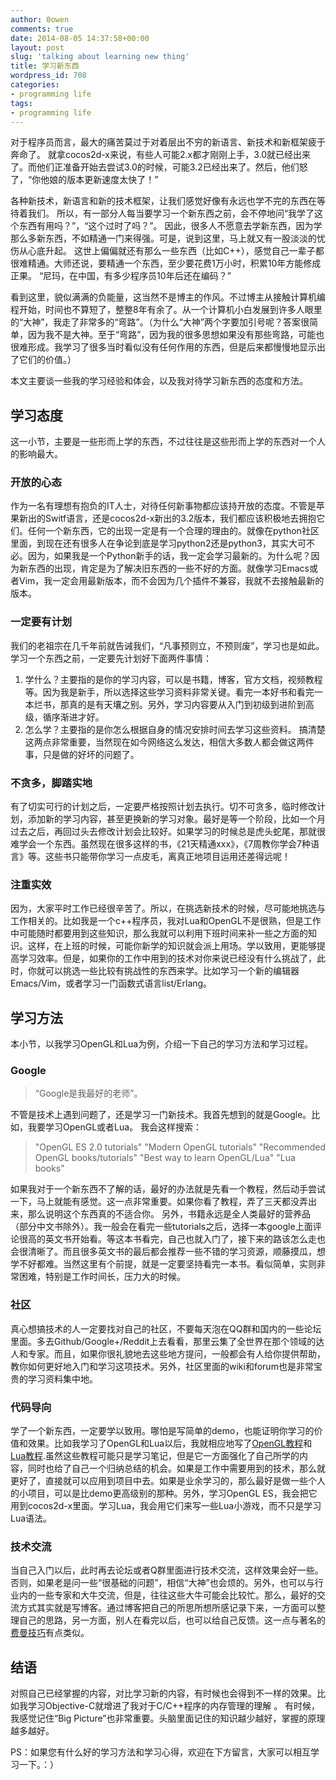 ```yaml
---
author: 0owen
comments: true
date: 2014-08-05 14:37:58+00:00
layout: post
slug: 'talking about learning new thing'
title: 学习新东西
wordpress_id: 708
categories:
- programming life
tags:
- programming life
---
```


 
<!-- toc -->
对于程序员而言，最大的痛苦莫过于对着层出不穷的新语言、新技术和新框架疲于奔命了。
就拿cocos2d-x来说，有些人可能2.x都才刚刚上手，3.0就已经出来了。而他们正准备开始去尝试3.0的时候，可能3.2已经出来了。然后，他们怒了，“你他娘的版本更新速度太快了！”

各种新技术，新语言和新的技术框架，让我们感觉好像有永远也学不完的东西在等待着我们。
所以，有一部分人每当要学习一个新东西之前，会不停地问“我学了这个东西有用吗？”，“这个过时了吗？”。
因此，很多人不愿意去学新东西，因为学那么多新东西，不如精通一门来得强。可是，说到这里，马上就又有一股淡淡的忧伤从心底升起。
这世上偏偏就还有那么一些东西（比如C++），感觉自己一辈子都很难精通。大师还说，要精通一个东西，至少要花费1万小时，积累10年方能修成正果。
“尼玛，在中国，有多少程序员10年后还在编码？”
<!-- more -->

看到这里，貌似满满的负能量，这当然不是博主的作风。不过博主从接触计算机编程开始，时间也不算短了，整整8年有余了。从一个计算机小白发展到许多人眼里的“大神”，我走了非常多的“弯路”。（为什么“大神”两个字要加引号呢？答案很简单，因为我不是大神。至于“弯路”，因为我的很多思想如果没有那些弯路，可能也很难形成。我学习了很多当时看似没有任何作用的东西，但是后来都慢慢地显示出了它们的价值。）

本文主要谈一些我的学习经验和体会，以及我对待学习新东西的态度和方法。



## 学习态度



这一小节，主要是一些形而上学的东西，不过往往是这些形而上学的东西对一个人的影响最大。



### 开放的心态



作为一名有理想有抱负的IT人士，对待任何新事物都应该持开放的态度。不管是苹果新出的Switf语言，还是cocos2d-x新出的3.2版本，我们都应该积极地去拥抱它们。任何一个新东西，它的出现一定是有一个合理的理由的。就像在python社区里面，到现在还有很多人在争论到底是学习python2还是python3，其实大可不必。因为，如果我是一个Python新手的话，我一定会学习最新的。为什么呢？因为新东西的出现，肯定是为了解决旧东西的一些不好的方面。就像学习Emacs或者Vim，我一定会用最新版本，而不会因为几个插件不兼容，我就不去接触最新的版本。



### 一定要有计划



我们的老祖宗在几千年前就告诫我们，“凡事预则立，不预则废”，学习也是如此。学习一个东西之前，一定要先计划好下面两件事情：
1. 学什么？主要指的是你的学习内容，可以是书籍，博客，官方文档，视频教程等。因为我是新手，所以选择这些学习资料非常关键。看完一本好书和看完一本烂书，那真的是有天壤之别。另外，学习内容要从入门到初级到进阶到高级，循序渐进才好。
2. 怎么学？主要指的是你怎么根据自身的情况安排时间去学习这些资料。
搞清楚这两点非常重要，当然现在如今网络这么发达，相信大多数人都会做这两件事，只是做的好坏的问题了。



### 不贪多，脚踏实地



有了切实可行的计划之后，一定要严格按照计划去执行。切不可贪多，临时修改计划，添加新的学习内容，甚至更换新的学习对象。最好是等一个阶段，比如一个月过去之后，再回过头去修改计划会比较好。如果学习的时候总是虎头蛇尾，那就很难学会一个东西。虽然现在很多这样的书，《21天精通xxx》，《7周教你学会7种语言》等。这些书只能带你学习一点皮毛，离真正地项目运用还差得远呢！



### 注重实效



因为，大家平时工作已经很辛苦了。所以，在挑选新技术的时候，尽可能地挑选与工作相关的。比如我是一个c++程序员，我对Lua和OpenGL不是很熟，但是工作中可能随时都要用到这些知识，那么我就可以利用下班时间来补一些之方面的知识。这样，在上班的时候，可能你新学的知识就会派上用场。学以致用，更能够提高学习效率。但是，如果你的工作中用到的技术对你来说已经没有什么挑战了，此时，你就可以挑选一些比较有挑战性的东西来学。比如学习一个新的编辑器Emacs/Vim，或者学习一门函数式语言list/Erlang。



## 学习方法



本小节，以我学习OpenGL和Lua为例，介绍一下自己的学习方法和学习过程。



### Google





<blockquote>
  “Google是我最好的老师”。
</blockquote>



不管是技术上遇到问题了，还是学习一门新技术。我首先想到的就是Google。比如，我要学习OpenGL或者Lua。
我会这样搜索：



<blockquote>
  "OpenGL ES 2.0 tutorials"
  "Modern OpenGL tutorials"
  "Recommended OpenGL books/tutorials"
  "Best way to learn OpenGL/Lua"
  "Lua books"
</blockquote>



如果我对于一个新东西不了解的话，最好的办法就是先看一个教程，然后动手尝试一下，马上就能有感觉。这一点非常重要。如果你看了教程，弄了三天都没弄出来，那么说明这个东西真的不适合你。
另外，书籍永远是全人类最好的营养品（部分中文书除外）。我一般会在看完一些tutorials之后，选择一本google上面评论很高的英文书开始看。等这本书看完，自己也就入门了，接下来的路该怎么走也会很清晰了。而且很多英文书的最后都会推荐一些不错的学习资源，顺藤摸瓜，想学不好都难。当然这里有个前提，就是一定要坚持看完一本书。看似简单，实则非常困难，特别是工作时间长，压力大的时候。



### 社区



真心想搞技术的人一定要找对自己的社区，不要每天泡在QQ群和国内的一些论坛里面。多去Github/Google+/Reddit上去看看，那里云集了全世界在那个领域的达人和专家。而且，如果你很礼貌地去这些地方提问，一般都会有人给你提供帮助，教你如何更好地入门和学习这项技术。另外，社区里面的wiki和forum也是非常宝贵的学习资料集中地。



### 代码导向



学了一个新东西，一定要学以致用。哪怕是写简单的demo，也能证明你学习的价值和效果。比如我学习了OpenGL和Lua以后，我就相应地写了[OpenGL教程](http://4gamers.cn/blog/categories/opengl-es/)和[Lua教程](http://4gamers.cn/blog/categories/lua/).虽然这些教程可能只是学习笔记，但是它一方面强化了自己所学的内容，同时也给了自己一个归纳总结的机会。如果是工作中需要用到的技术，那么就更好了，直接就可以应用到项目中去。如果是业余学习的，那么最好是做一些个人的小项目，可以是比demo更高级别的那种。另外，学习OpenGL ES，我会把它用到cocos2d-x里面。学习Lua，我会用它们来写一些Lua小游戏，而不只是学习Lua语法。



### 技术交流



当自己入门以后，此时再去论坛或者Q群里面进行技术交流，这样效果会好一些。否则，如果老是问一些“很基础的问题”，相信“大神”也会烦的。另外，也可以与行业内的一些专家和大牛交流，但是，往往这些大牛可能会比较忙。那么，最好的交流方式其实就是写博客。通过博客把自己的所思所想所感记录下来，一方面可以整理自己的思路，另一方面，别人在看完以后，也可以给自己反馈。这一点与著名的[费曼技巧](http://www.zhihu.com/question/20576786)有点类似。



## 结语



对照自己已经掌握的内容，对比学习新的内容，有时候也会得到不一样的效果。比如我学习Objective-C就增进了我对于C/C++程序的内存管理的理解 。
有时候，我感觉记住“Big Picture”也非常重要。头脑里面记住的知识越少越好，掌握的原理越多越好。

PS：如果您有什么好的学习方法和学习心得，欢迎在下方留言，大家可以相互学习一下。：）
